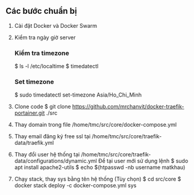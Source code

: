 ## Các bước chuẩn bị

1. Cài đặt Docker và Docker Swarm
2. Kiểm tra ngày giờ server
    ### Kiểm tra timezone
    $ ls -l /etc/localtime
    $ timedatectl

    ### Set timezone
    $ sudo timedatectl set-timezone Asia/Ho_Chi_Minh

3. Clone code
$ git clone https://github.com/mrchanvit/docker-traefik-portainer.git ./src

4. Thay domain trong file /home/tmc/src/core/docker-compose.yml
5. Thay email đăng ký free ssl tại /home/tmc/src/core/traefik-data/traefik.yml
6. Thay đổi user hệ thống tại /home/tmc/src/core/traefik-data/configurations/dynamic.yml
    Để tại user mới sử dụng lệnh 
    $ sudo apt install apache2-utils
    $ echo $(htpasswd -nb username matkhau)
7. Chạy stack, thay sys bằng tên hệ thống (Tùy chọn)
$ cd src/core
$ docker stack deploy -c docker-compose.yml sys


